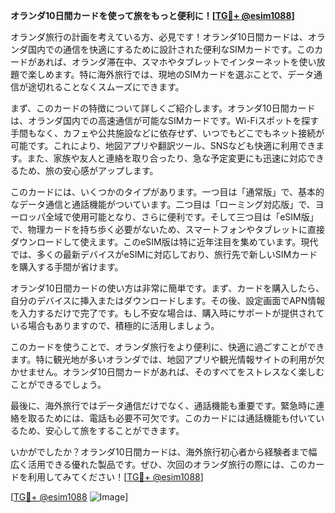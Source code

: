 **オランダ10日間カードを使って旅をもっと便利に！[[TG💪+ @esim1088](https://t.me/s/esim1088)]**

オランダ旅行の計画を考えている方、必見です！オランダ10日間カードは、オランダ国内での通信を快適にするために設計された便利なSIMカードです。このカードがあれば、オランダ滞在中、スマホやタブレットでインターネットを使い放題で楽しめます。特に海外旅行では、現地のSIMカードを選ぶことで、データ通信が途切れることなくスムーズにできます。

まず、このカードの特徴について詳しくご紹介します。オランダ10日間カードは、オランダ国内での高速通信が可能なSIMカードです。Wi-Fiスポットを探す手間もなく、カフェや公共施設などに依存せず、いつでもどこでもネット接続が可能です。これにより、地図アプリや翻訳ツール、SNSなども快適に利用できます。また、家族や友人と連絡を取り合ったり、急な予定変更にも迅速に対応できるため、旅の安心感がアップします。

このカードには、いくつかのタイプがあります。一つ目は「通常版」で、基本的なデータ通信と通話機能がついています。二つ目は「ローミング対応版」で、ヨーロッパ全域で使用可能となり、さらに便利です。そして三つ目は「eSIM版」で、物理カードを持ち歩く必要がないため、スマートフォンやタブレットに直接ダウンロードして使えます。このeSIM版は特に近年注目を集めています。現代では、多くの最新デバイスがeSIMに対応しており、旅行先で新しいSIMカードを購入する手間が省けます。

オランダ10日間カードの使い方は非常に簡単です。まず、カードを購入したら、自分のデバイスに挿入またはダウンロードします。その後、設定画面でAPN情報を入力するだけで完了です。もし不安な場合は、購入時にサポートが提供されている場合もありますので、積極的に活用しましょう。

このカードを使うことで、オランダ旅行をより便利に、快適に過ごすことができます。特に観光地が多いオランダでは、地図アプリや観光情報サイトの利用が欠かせません。オランダ10日間カードがあれば、そのすべてをストレスなく楽しむことができるでしょう。

最後に、海外旅行ではデータ通信だけでなく、通話機能も重要です。緊急時に連絡を取るためには、電話も必要不可欠です。このカードには通話機能も付いているため、安心して旅をすることができます。

いかがでしたか？オランダ10日間カードは、海外旅行初心者から経験者まで幅広く活用できる優れた製品です。ぜひ、次回のオランダ旅行の際には、このカードを利用してみてください！[[TG💪+ @esim1088](https://t.me/s/esim1088)]

[[TG💪+ @esim1088](https://t.me/s/esim1088) ![Image](https://i.postimg.cc/Y0z9fWf4/image.png)]